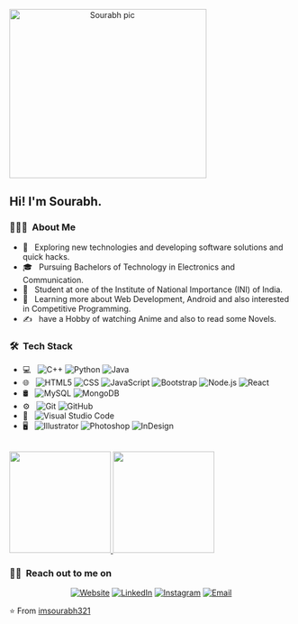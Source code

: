 <a href="https://ibb.co/Z6w87JB" style="text-align: center;"><img src="https://i.ibb.co/tMNsFhq/IMG-20191019-WA0018.jpg" alt="Sourabh pic" width="350" height="300" align="center"></a>

<h2> Hi! I'm Sourabh.</h2>

<h3> 👨🏻‍💻 &nbsp;About Me </h3>

- 🤔 &nbsp; Exploring new technologies and developing software solutions and quick hacks.
- 🎓 &nbsp; Pursuing Bachelors of Technology in Electronics and Communication.
- 💼 &nbsp; Student at one of the Institute of National Importance (INI) of India.
- 🌱 &nbsp; Learning more about Web Development, Android and also interested in Competitive Programming.
- ✍️ &nbsp; have a Hobby of watching Anime and also to read some Novels.

<h3> 🛠 &nbsp;Tech Stack</h3>

- 💻 &nbsp;
  ![C++](https://img.shields.io/badge/-C++-333333?style=flat&logo=C%2B%2B&logoColor=00599C)
  ![Python](https://img.shields.io/badge/-Python-333333?style=flat&logo=python)
  ![Java](https://img.shields.io/badge/-Java-333333?style=flat&logo=Java&logoColor=007396)
- 🌐 &nbsp;
  ![HTML5](https://img.shields.io/badge/-HTML5-333333?style=flat&logo=HTML5)
  ![CSS](https://img.shields.io/badge/-CSS-333333?style=flat&logo=CSS3&logoColor=1572B6)
  ![JavaScript](https://img.shields.io/badge/-JavaScript-333333?style=flat&logo=javascript)
  ![Bootstrap](https://img.shields.io/badge/-Bootstrap-333333?style=flat&logo=bootstrap&logoColor=563D7C)
  ![Node.js](https://img.shields.io/badge/-Node.js-333333?style=flat&logo=node.js)
  ![React](https://img.shields.io/badge/-React-333333?style=flat&logo=react)
- 🛢 &nbsp;
  ![MySQL](https://img.shields.io/badge/-MySQL-333333?style=flat&logo=mysql)
  ![MongoDB](https://img.shields.io/badge/-MongoDB-333333?style=flat&logo=mongodb)
- ⚙️ &nbsp;
  ![Git](https://img.shields.io/badge/-Git-333333?style=flat&logo=git)
  ![GitHub](https://img.shields.io/badge/-GitHub-333333?style=flat&logo=github)
- 🔧 &nbsp;
  ![Visual Studio Code](https://img.shields.io/badge/-Visual%20Studio%20Code-333333?style=flat&logo=visual-studio-code&logoColor=007ACC)
- 🖥 &nbsp;
  ![Illustrator](https://img.shields.io/badge/-Illustrator-333333?style=flat&logo=adobe-illustrator)
  ![Photoshop](https://img.shields.io/badge/-Photoshop-333333?style=flat&logo=adobe-photoshop)
  ![InDesign](https://img.shields.io/badge/-Figma-333333?style=flat&logo=figma)

<br/>

<a href="https://github.com/imsourabh321">
  <img height="180em" src="https://github-readme-stats.vercel.app/api?username=imsourabh321&theme=buefy&show_icons=true" />
  <img height="180em" src="https://github-readme-stats.vercel.app/api/top-langs/?username=imsourabh321&theme=buefy&layout=compact" />
</a>

<br/>

<h3> 🤝🏻 &nbsp;Reach out to me on </h3>

<p align="center">
<a href="https://imsourabh.netlify.com/"><img alt="Website" src="https://img.shields.io/badge/Website-www.imsourabh.netlify.com/-black?style=flat-square&logo=google-chrome"></a>
<a href="https://www.linkedin.com/in/sourabh-kumar-singh-856692193/"><img alt="LinkedIn" src="https://img.shields.io/badge/LinkedIn-Sourabh%20Kumar%20Singh-black?style=flat-square&logo=linkedin"></a>
<a href="https://www.instagram.com/i_m_sourya321/"><img alt="Instagram" src="https://img.shields.io/badge/Instagram-i-m-sourya321-black?style=flat-square&logo=instagram"></a>
<a href="mailto:mynameissourabh2000@gmail.com"><img alt="Email" src="https://img.shields.io/badge/Email-mynameissourabh2000@gmail.com-black?style=flat-square&logo=gmail"></a>
</p>

⭐️ From [imsourabh321](https://github.com/imsourabh321)

